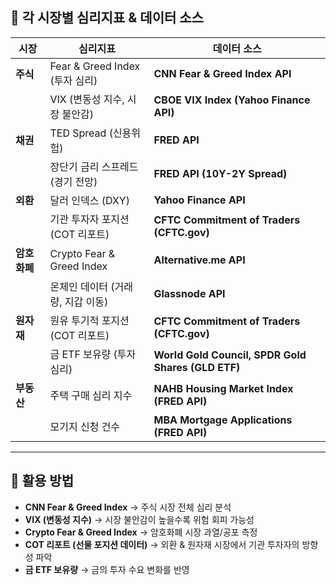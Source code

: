 
## **📌 각 시장별 심리지표 & 데이터 소스**  

| **시장** | **심리지표** | **데이터 소스** |
|----------|------------|------------------|
| **주식** | Fear & Greed Index (투자 심리) | **CNN Fear & Greed Index API** |
|          | VIX (변동성 지수, 시장 불안감) | **CBOE VIX Index (Yahoo Finance API)** |
| **채권** | TED Spread (신용위험) | **FRED API** |
|          | 장단기 금리 스프레드 (경기 전망) | **FRED API (10Y-2Y Spread)** |
| **외환** | 달러 인덱스 (DXY) | **Yahoo Finance API** |
|          | 기관 투자자 포지션 (COT 리포트) | **CFTC Commitment of Traders (CFTC.gov)** |
| **암호화폐** | Crypto Fear & Greed Index | **Alternative.me API** |
|           | 온체인 데이터 (거래량, 지갑 이동) | **Glassnode API** |
| **원자재** | 원유 투기적 포지션 (COT 리포트) | **CFTC Commitment of Traders (CFTC.gov)** |
|          | 금 ETF 보유량 (투자 심리) | **World Gold Council, SPDR Gold Shares (GLD ETF)** |
| **부동산** | 주택 구매 심리 지수 | **NAHB Housing Market Index (FRED API)** |
|          | 모기지 신청 건수 | **MBA Mortgage Applications (FRED API)** |

---

## **📌 활용 방법**
- **CNN Fear & Greed Index** → 주식 시장 전체 심리 분석  
- **VIX (변동성 지수)** → 시장 불안감이 높을수록 위험 회피 가능성  
- **Crypto Fear & Greed Index** → 암호화폐 시장 과열/공포 측정  
- **COT 리포트 (선물 포지션 데이터)** → 외환 & 원자재 시장에서 기관 투자자의 방향성 파악  
- **금 ETF 보유량** → 금의 투자 수요 변화를 반영  
